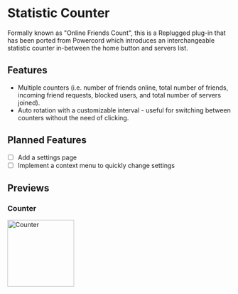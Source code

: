 # Statistic Counter
Formally known as "Online Friends Count", this is a Replugged plug-in that has been ported from Powercord which introduces an interchangeable statistic counter in-between the home button and servers list.

## Features

- Multiple counters (i.e. number of friends online, total number of friends, incoming friend requests, blocked users, and total number of servers joined).
- Auto rotation with a customizable interval - useful for switching between counters without the need of clicking.

## Planned Features
- [ ] Add a settings page
- [ ] Implement a context menu to quickly change settings

## Previews

### Counter
<img alt="Counter" src="https://griefmodz.xyz/uploads/yog4NAGa6G.gif" width="150"/>
